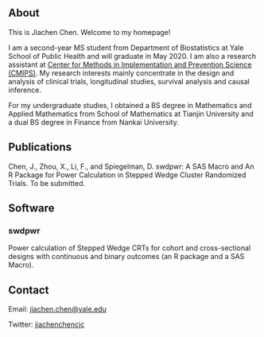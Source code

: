 ## About

This is Jiachen Chen. Welcome to my homepage!

I am a second-year MS student from Department of Biostatistics at Yale School of Public Health and will graduate in May 2020. I am also a research assistant at [Center for Methods in Implementation and Prevention Science (CMIPS)](https://publichealth.yale.edu/cmips/). My research interests mainly concentrate in the design and analysis of clinical trials, longitudinal studies, survival analysis and causal inference.

For my undergraduate studies, I obtained a BS degree in Mathematics and Applied Mathematics from School of Mathematics at  Tianjin University and a dual BS degree in Finance from Nankai University. 

## Publications
Chen, J., Zhou, X., Li, F., and Spiegelman, D. swdpwr: A SAS Macro and An R Package for Power Calculation in Stepped Wedge Cluster Randomized Trials. To be submitted.

## Software 

### swdpwr

Power calculation of Stepped Wedge CRTs for cohort and cross-sectional designs with continuous and binary outcomes (an R package and a SAS Macro).


## Contact
Email: jiachen.chen@yale.edu

Twitter: [jiachenchencjc](https://twitter.com/jiachenchencjc)
